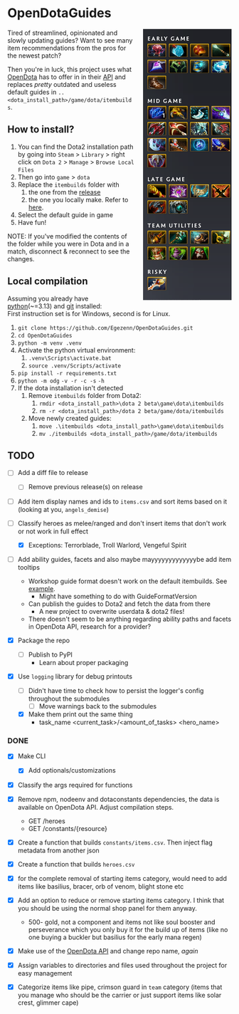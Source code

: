 # OpenDotaGuides

<img alt="Windranger guide" style="padding-left:20px;" align="right" src="assets/image.png">

Tired of streamlined, opinionated and slowly updating guides? Want to see many item recommendations from the pros for the newest patch?

Then you're in luck, this project uses what [OpenDota](https://www.opendota.com) has to offer in in their [API](https://docs.opendota.com) and replaces *pretty* outdated and useless default guides in `..<dota_install_path>/game/dota/itembuilds`.

## How to install?

1. You can find the Dota2 installation path by going into `Steam` \> `Library` \> right click on `Dota 2` \> `Manage` \> `Browse Local Files`
2. Then go into `game` \> `dota`
3. Replace the `itembuilds` folder with
    1. the one from the [release](https://github.com/Egezenn/OpenDotaGuides/releases)
    2. the one you locally make. Refer to [here](#local-compilation).
4. Select the default guide in game
5. Have fun!

NOTE: If you've modified the contents of the folder while you were in Dota and in a match, disconnect & reconnect to see the changes.

## Local compilation

Assuming you already have [python](https://www.python.org/downloads/)(~=3.13) and [git](https://git-scm.com/downloads) installed:  
First instruction set is for Windows, second is for Linux.

1. `git clone https://github.com/Egezenn/OpenDotaGuides.git`
2. `cd OpenDotaGuides`
3. `python -m venv .venv`
4. Activate the python virtual environment:
   1. `.venv\Scripts\activate.bat`
   2. `source .venv/Scripts/activate`
5. `pip install -r requirements.txt`
6. `python -m odg` `-v -r -c -s` `-h`
7. If the dota installation isn't detected
    1. Remove `itembuilds` folder from Dota2:
        1. `rmdir <dota_install_path>\dota 2 beta\game\dota\itembuilds`
        2. `rm -r <dota_install_path>/dota 2 beta/game/dota/itembuilds`
    2. Move newly created guides:
        1. `move .\itembuilds <dota_install_path>\game\dota\itembuilds`
        2. `mv ./itembuilds <dota_install_path>/game/dota/itembuilds`

## TODO

- [ ] Add a diff file to release
  - [ ] Remove previous release(s) on release

- [ ] Add item display names and ids to `items.csv` and sort items based on it (looking at you, `angels_demise`)

- [ ] Classify heroes as melee/ranged and don't insert items that don't work or not work in full effect
  - [x] Exceptions: Terrorblade, Troll Warlord, Vengeful Spirit

- [ ] Add ability guides, facets and also maybe mayyyyyyyyyyyyybe add item tooltips
  - Workshop guide format doesn't work on the default itembuilds. See [example](constants/default_antimage.txt).
    - Might have something to do with GuideFormatVersion
  - Can publish the guides to Dota2 and fetch the data from there
    - A new project to overwrite userdata & dota2 files!
  - There doesn't seem to be anything regarding ability paths and facets in OpenDota API, research for a provider?

- [x] Package the repo
  - [ ] Publish to PyPI
    - Learn about proper packaging

- [x] Use `logging` library for debug printouts
  - [ ] Didn't have time to check how to persist the logger's config throughout the submodules
    - [ ] Move warnings back to the submodules
  - [x] Make them print out the same thing
    - task_name \<current_task\>/\<amount_of_tasks\> \<hero_name\>

### DONE

- [x] Make CLI
  - [x] Add optionals/customizations

- [x] Classify the args required for functions

- [x] Remove npm, nodeenv and dotaconstants dependencies, the data is available on OpenDota API. Adjust compilation steps.
  - GET /heroes
  - GET /constants/{resource}

- [x] Create a function that builds `constants/items.csv`. Then inject flag metadata from another json

- [x] Create a function that builds `heroes.csv`

- [x] for the complete removal of starting items category, would need to add items like basilius, bracer, orb of venom, blight stone etc

- [x] Add an option to reduce or remove starting items category. I think that you should be using the normal shop panel for them anyway.
  - 500- gold, not a component and items not like soul booster and perseverance which you only buy it for the build up of items (like no one buying a buckler but basilius for the early mana regen)

- [x] Make use of the [OpenDota API](https://docs.opendota.com/) and change repo name, *again*

- [x] Assign variables to directories and files used throughout the project for easy management

- [x] Categorize items like pipe, crimson guard in `team` category (items that you manage who should be the carrier or just support items like solar crest, glimmer cape)
